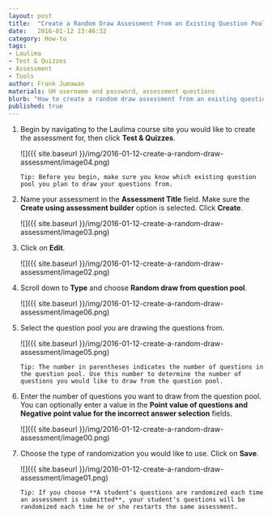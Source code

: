```yaml
---
layout: post
title:  "Create a Random Draw Assessment From an Existing Question Pool Using The Test & Quizzes Tool"
date:   2016-01-12 13:46:32
category: How-to
tags:
- Laulima
- Test & Quizzes
- Assessment
- Tools
author: Frank Jumawan
materials: UH username and password, assessment questions
blurb: "How to create a random draw assessment from an existing question pool using the Test & Quizzes tool."
published: true
---
```


1. Begin by navigating to the Laulima course site you would like to create the assessment for, then click **Test & Quizzes**.


    ![]({{ site.baseurl }}/img/2016-01-12-create-a-random-draw-assessment/image04.png)

    `Tip: Before you begin, make sure you know which existing question pool you plan to draw your questions from.`

2. Name your assessment in the **Assessment Title** field. Make sure the **Create using assessment builder** option is selected. Click **Create**.

    ![]({{ site.baseurl }}/img/2016-01-12-create-a-random-draw-assessment/image03.png)

3. Click on **Edit**.

    ![]({{ site.baseurl }}/img/2016-01-12-create-a-random-draw-assessment/image02.png)

4. Scroll down to **Type** and choose **Random draw from question pool**.

    ![]({{ site.baseurl }}/img/2016-01-12-create-a-random-draw-assessment/image06.png)

5. Select the question pool you are drawing the questions from.

    ![]({{ site.baseurl }}/img/2016-01-12-create-a-random-draw-assessment/image05.png)

    `Tip: The number in parentheses indicates the number of questions in the question pool. Use this number to determine the number of questions you would like to draw from the question pool.`

6. Enter the number of questions you want to draw from the question pool. You can optionally enter a value in the **Point value of questions and Negative point value for the incorrect answer selection** fields.

    ![]({{ site.baseurl }}/img/2016-01-12-create-a-random-draw-assessment/image00.png)

7. Choose the type of randomization you would like to use. Click on **Save**.

    ![]({{ site.baseurl }}/img/2016-01-12-create-a-random-draw-assessment/image01.png)

    `Tip: If you choose **A studentʻs questions are randomized each time an assessment is submitted**, your studentʻs questions will be randomized each time he or she restarts the same assessment.`
